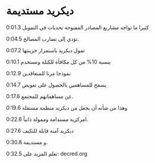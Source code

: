 # ديكريد مستديمة

0:01.3 كثيرا ما تواجه مشاريع المصادر المفتوحة تحديات في التمويل

0:04.5 تؤدي إلى تضارب المصالح.

0:07.2 تمول ديكريد باستمرار خزينتها

0:10.1 بنسبة 10% من كل مكافأة للكتلة وتستخدم

0:12.9 نموذجا مرنا للمتعاقدين

0:14.7 يسمح للمساهمين بالحصول على تعويض

0:17.6 عن مساهماتهم للمجتمع.

0:19.6 وهذا من شأنه أن يجعل من ديكريد منظمة مستقلة

0:22.6 امركزية مستدامة وممولة ذاتياً.

ديكريد آمنة قابلة للتكيف 0:27.6 

0:30.8  و مستديمة.

0:32.5 تعلم المزيد على: decred.org
